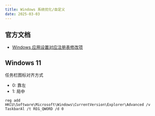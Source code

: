 ```yaml
---
title: Windows 系统优化/自定义
date: 2025-03-03
---
```


## 官方文档

* [Windows 应用设置对应注册表修改项](https://learn.microsoft.com/zh-cn/windows/privacy/manage-connections-from-windows-operating-system-components-to-microsoft-services#bkmk-onedrive)


## Windows 11

任务栏图标对齐方式
* 0: 靠左
* 1: 局中

```
reg add HKCU\Software\Microsoft\Windows\CurrentVersion\Explorer\Advanced /v TaskbarAl /t REG_QWORD /d 0
```